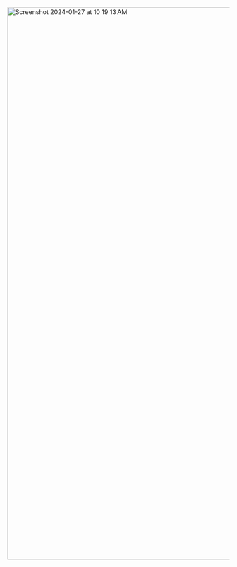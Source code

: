 
<img width="1253" alt="Screenshot 2024-01-27 at 10 19 13 AM" src="https://github.com/nimmyissac/NASAProject/assets/12091165/79b194a7-86df-47ad-b7d5-6445e3fa5c27">
